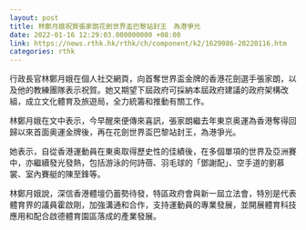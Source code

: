 ```yaml
---
layout: post
title: 林鄭月娥祝賀張家朗花劍世界盃巴黎站封王　為港爭光
date: 2022-01-16 12:29:03.000000000 +08:00
link: https://news.rthk.hk/rthk/ch/component/k2/1629086-20220116.htm
categories: rthk
---
```


行政長官林鄭月娥在個人社交網頁，向首奪世界盃金牌的香港花劍選手張家朗，以及他的教練團隊表示祝賀。她又期望下屆政府可採納本屆政府建議的政府架構改組，成立文化體育及旅遊局，全力統籌和推動有關工作。

林鄭月娥在文中表示，今早醒來便傳來喜訊，張家朗繼去年東京奥運為香港奪得回歸以來首面奥運金牌後，再在花劍世界盃巴黎站封王，為港爭光。

她表示，自從香港運動員在東奥取得歷史性的佳績後，在多個單項的世界及亞洲賽中，亦繼續發光發熱，包括游泳的何詩蓓、羽毛球的「鄧謝配」、空手道的劉慕裳、室內賽艇的陳至鋒等。

林鄭月娥說，深信香港體壇仍蓄勢待發，特區政府會與新一屆立法會，特別是代表體育界的議員霍啟剛，加強溝通和合作，支持運動員的專業發展，並開展體育科技應用和配合啟德體育園區落成的產業發展。
